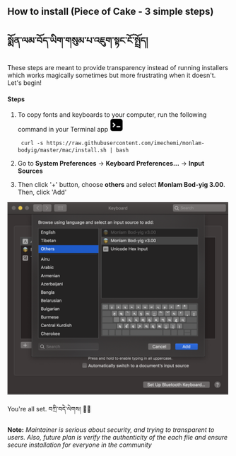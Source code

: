 ## How to install (Piece of Cake - 3 simple steps)
## སྨོན་ལམ་བོད་ཡིག་གསུམ་པ་འཇུག་སྟང་ངོ་སྤྲོད།

These steps are meant to provide transparency instead of running installers which works magically sometimes but more frustrating 
when it doesn't. Let's begin!


#### Steps

1. To copy fonts and keyboards to your computer, run the following command in your Terminal app <img src="terminal-icon.png" width="30"/>

        curl -s https://raw.githubusercontent.com/imechemi/monlam-bodyig/master/mac/install.sh | bash


2. Go to **System Preferences** -> **Keyboard Preferences...** -> **Input Sources**


3. Then click '+' button, choose **others** and select **Monlam Bod-yig 3.00**. Then, click 'Add'


<img src="screenshot.png" width="500" />


You're all set. བཀྲི་བདེ་ལེགས། 🙏🏼


**Note:** *Maintainer is serious about security, and trying to transparent to users. Also, future plan is verify the
authenticity of the each file and ensure secure installation for everyone in the community*
